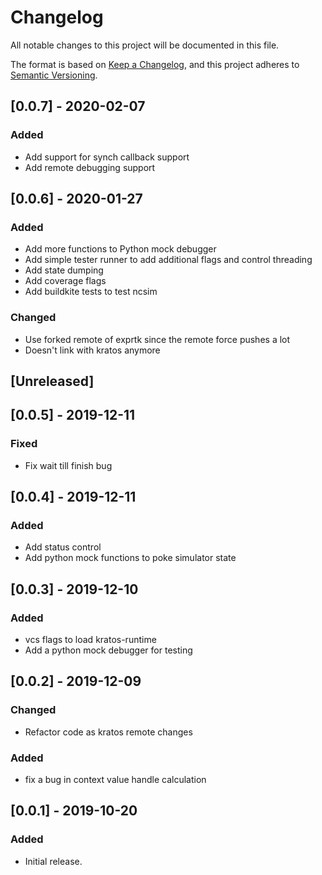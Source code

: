 # Changelog
All notable changes to this project will be documented in this file.

The format is based on [Keep a Changelog](https://keepachangelog.com/en/1.0.0/),
and this project adheres to [Semantic Versioning](https://semver.org/spec/v2.0.0.html).

## [0.0.7] - 2020-02-07
### Added
- Add support for synch callback support
- Add remote debugging support

## [0.0.6] - 2020-01-27
### Added
- Add more functions to Python mock debugger
- Add simple tester runner to add additional flags and control threading
- Add state dumping
- Add coverage flags
- Add buildkite tests to test ncsim

### Changed
- Use forked remote of exprtk since the remote force pushes a lot
- Doesn't link with kratos anymore


## [Unreleased]
## [0.0.5] - 2019-12-11
### Fixed
- Fix wait till finish bug

## [0.0.4] - 2019-12-11
### Added
- Add status control
- Add python mock functions to poke simulator state

## [0.0.3] - 2019-12-10
### Added
- vcs flags to load kratos-runtime
- Add a python mock debugger for testing


## [0.0.2] - 2019-12-09
### Changed
- Refactor code as kratos remote changes

### Added
- fix a bug in context value handle calculation

## [0.0.1] - 2019-10-20
### Added
- Initial release.
